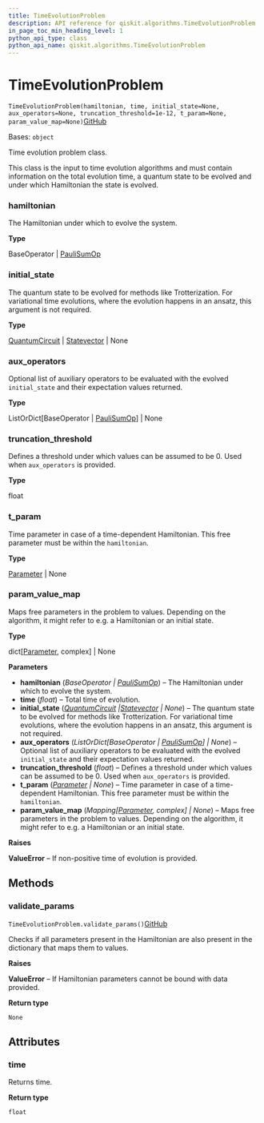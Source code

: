 ```yaml
---
title: TimeEvolutionProblem
description: API reference for qiskit.algorithms.TimeEvolutionProblem
in_page_toc_min_heading_level: 1
python_api_type: class
python_api_name: qiskit.algorithms.TimeEvolutionProblem
---
```


# TimeEvolutionProblem

<span id="qiskit.algorithms.TimeEvolutionProblem" />

`TimeEvolutionProblem(hamiltonian, time, initial_state=None, aux_operators=None, truncation_threshold=1e-12, t_param=None, param_value_map=None)`[GitHub](https://github.com/qiskit/qiskit/tree/stable/0.23/qiskit/algorithms/time_evolvers/time_evolution_problem.py "view source code")

Bases: `object`

Time evolution problem class.

This class is the input to time evolution algorithms and must contain information on the total evolution time, a quantum state to be evolved and under which Hamiltonian the state is evolved.

<span id="qiskit.algorithms.TimeEvolutionProblem.hamiltonian" />

### hamiltonian

The Hamiltonian under which to evolve the system.

**Type**

BaseOperator | [PauliSumOp](qiskit.opflow.primitive_ops.PauliSumOp "qiskit.opflow.primitive_ops.PauliSumOp")

<span id="qiskit.algorithms.TimeEvolutionProblem.initial_state" />

### initial\_state

The quantum state to be evolved for methods like Trotterization. For variational time evolutions, where the evolution happens in an ansatz, this argument is not required.

**Type**

[QuantumCircuit](qiskit.circuit.QuantumCircuit "qiskit.circuit.QuantumCircuit") | [Statevector](qiskit.quantum_info.Statevector "qiskit.quantum_info.Statevector") | None

<span id="qiskit.algorithms.TimeEvolutionProblem.aux_operators" />

### aux\_operators

Optional list of auxiliary operators to be evaluated with the evolved `initial_state` and their expectation values returned.

**Type**

ListOrDict\[BaseOperator | [PauliSumOp](qiskit.opflow.primitive_ops.PauliSumOp "qiskit.opflow.primitive_ops.PauliSumOp")] | None

<span id="qiskit.algorithms.TimeEvolutionProblem.truncation_threshold" />

### truncation\_threshold

Defines a threshold under which values can be assumed to be 0. Used when `aux_operators` is provided.

**Type**

float

<span id="qiskit.algorithms.TimeEvolutionProblem.t_param" />

### t\_param

Time parameter in case of a time-dependent Hamiltonian. This free parameter must be within the `hamiltonian`.

**Type**

[Parameter](qiskit.circuit.Parameter "qiskit.circuit.Parameter") | None

<span id="qiskit.algorithms.TimeEvolutionProblem.param_value_map" />

### param\_value\_map

Maps free parameters in the problem to values. Depending on the algorithm, it might refer to e.g. a Hamiltonian or an initial state.

**Type**

dict\[[Parameter](qiskit.circuit.Parameter "qiskit.circuit.Parameter"), complex] | None

**Parameters**

*   **hamiltonian** (*BaseOperator |* [*PauliSumOp*](qiskit.opflow.primitive_ops.PauliSumOp "qiskit.opflow.primitive_ops.PauliSumOp")) – The Hamiltonian under which to evolve the system.
*   **time** (*float*) – Total time of evolution.
*   **initial\_state** ([*QuantumCircuit*](qiskit.circuit.QuantumCircuit "qiskit.circuit.QuantumCircuit")  *|*[*Statevector*](qiskit.quantum_info.Statevector "qiskit.quantum_info.Statevector") *| None*) – The quantum state to be evolved for methods like Trotterization. For variational time evolutions, where the evolution happens in an ansatz, this argument is not required.
*   **aux\_operators** (*ListOrDict\[BaseOperator |* [*PauliSumOp*](qiskit.opflow.primitive_ops.PauliSumOp "qiskit.opflow.primitive_ops.PauliSumOp")*] | None*) – Optional list of auxiliary operators to be evaluated with the evolved `initial_state` and their expectation values returned.
*   **truncation\_threshold** (*float*) – Defines a threshold under which values can be assumed to be 0. Used when `aux_operators` is provided.
*   **t\_param** ([*Parameter*](qiskit.circuit.Parameter "qiskit.circuit.Parameter") *| None*) – Time parameter in case of a time-dependent Hamiltonian. This free parameter must be within the `hamiltonian`.
*   **param\_value\_map** (*Mapping\[*[*Parameter*](qiskit.circuit.Parameter "qiskit.circuit.Parameter")*, complex] | None*) – Maps free parameters in the problem to values. Depending on the algorithm, it might refer to e.g. a Hamiltonian or an initial state.

**Raises**

**ValueError** – If non-positive time of evolution is provided.

## Methods

### validate\_params

<span id="qiskit.algorithms.TimeEvolutionProblem.validate_params" />

`TimeEvolutionProblem.validate_params()`[GitHub](https://github.com/qiskit/qiskit/tree/stable/0.23/qiskit/algorithms/time_evolvers/time_evolution_problem.py "view source code")

Checks if all parameters present in the Hamiltonian are also present in the dictionary that maps them to values.

**Raises**

**ValueError** – If Hamiltonian parameters cannot be bound with data provided.

**Return type**

`None`

## Attributes

<span id="qiskit.algorithms.TimeEvolutionProblem.time" />

### time

Returns time.

**Return type**

`float`

